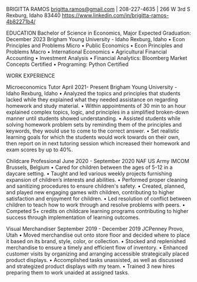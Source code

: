 BRIGITTA RAMOS
brigitta.ramos@gmail.com | 208-227-4635 | 266 W 3rd S Rexburg, Idaho 83440
 https://www.linkedin.com/in/brigitta-ramos-4b82271b4/

EDUCATION
Bachelor of Science in Economics, Major	Expected Graduation: December 2023
Brigham Young University - Idaho	Rexburg, Idaho
•	Econ Principles and Problems Micro                                              •   Public Economics
•	Econ Principles and Problems Macro                                             •   International Economics
•	Agricultural Financial Accounting                                                 •   Investment Analysis
•	Financial Analytics: Bloomberg Market Concepts Certified         •   Programing: Python Certified 
 
WORK EXPERIENCE
	
Microeconomics Tutor	April 2021- Present
Brigham Young University - Idaho	Rexburg, Idaho
•	Analyzed the topics and principles that students lacked while they explained what they needed assistance on regarding homework and study material. 
•	Within appointments of 30 min to an hour explained complex topics, logic, and principles in a simplified broken-down manner until students showed understanding.
•	Assisted students while solving homework problem sets by reminding them of the principles and keywords, they would use to come to the correct answer. 
•	Set realistic learning goals for which the students would work towards on their own, then report on in next tutoring session which increased their homework and exam scores by up to 40%.
	
Childcare Professional	June 2020 - September 2020
NAF US Army IMCOM	Brussels, Belgium
•	Cared for children between the ages of 5-12 in a daycare setting.
•	Taught and led various weekly projects furnishing expansion of children’s interests and abilities.
•	Performed proper cleaning and sanitizing procedures to ensure children's safety.
•	Created, planned, and played new engaging games with children, contributing to higher satisfaction and enjoyment for children.
•	Led resolution of conflict between children to teach how to work through and resolve problems with peers.
•	Competed 5+ credits on childcare learning programs contributing to higher success through implementation of learning outcomes.
	
Visual Merchandiser	September 2019 - December 2019
JCPenney	Provo, Utah
•	Moved merchandise out onto store floor and decided where to place it based on its brand, style, color, or collection.
•	Stocked and replenished merchandise to ensure a timely and efficient flow of inventory.
•	Enhanced customer visits by organizing and arranging accessible strategically placed product displays.
•	Accomplished tasks unassisted, as well as discussed and strategized product displays with my team.
•	Trained 3 new hires preparing them to work unaided at assigned tasks.


